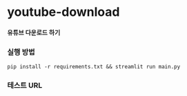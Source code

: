 # youtube-download


#### 유튜브 다운로드 하기

### 실행 방법
    pip install -r requirements.txt && streamlit run main.py

### 테스트 URL
